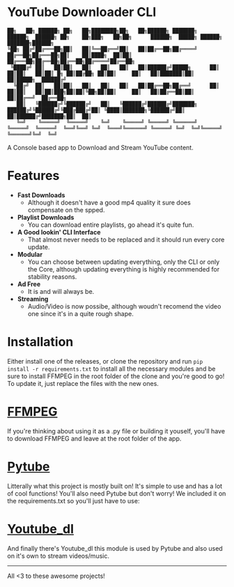# YouTube Downloader CLI

``` 
██╗   ██╗ ██████╗ ██╗   ██╗████████╗██╗   ██╗██████╗ ███████╗    ██████╗  ██████╗ ██╗    ██╗███╗   ██╗██╗      ██████╗  █████╗ ██████╗ ███████╗██████╗ 
╚██╗ ██╔╝██╔═══██╗██║   ██║╚══██╔══╝██║   ██║██╔══██╗██╔════╝    ██╔══██╗██╔═══██╗██║    ██║████╗  ██║██║     ██╔═══██╗██╔══██╗██╔══██╗██╔════╝██╔══██╗
 ╚████╔╝ ██║   ██║██║   ██║   ██║   ██║   ██║██████╔╝█████╗      ██║  ██║██║   ██║██║ █╗ ██║██╔██╗ ██║██║     ██║   ██║███████║██║  ██║█████╗  ██████╔╝
  ╚██╔╝  ██║   ██║██║   ██║   ██║   ██║   ██║██╔══██╗██╔══╝      ██║  ██║██║   ██║██║███╗██║██║╚██╗██║██║     ██║   ██║██╔══██║██║  ██║██╔══╝  ██╔══██╗
   ██║   ╚██████╔╝╚██████╔╝   ██║   ╚██████╔╝██████╔╝███████╗    ██████╔╝╚██████╔╝╚███╔███╔╝██║ ╚████║███████╗╚██████╔╝██║  ██║██████╔╝███████╗██║  ██║
   ╚═╝    ╚═════╝  ╚═════╝    ╚═╝    ╚═════╝ ╚═════╝ ╚══════╝    ╚═════╝  ╚═════╝  ╚══╝╚══╝ ╚═╝  ╚═══╝╚══════╝ ╚═════╝ ╚═╝  ╚═╝╚═════╝ ╚══════╝╚═╝  ╚═╝
   ```


A Console based app to Download and Stream YouTube content.

# Features
- **Fast Downloads**
  -  Although it doesn't have a good mp4 quality it sure does compensate on the spped.
- **Playlist Downloads**
  - You can download entire playlists, go ahead it's quite fun.
- **A Good lookin' CLI Interface**
  - That almost never needs to be replaced and it should run every core update.
- **Modular**
  - You can choose between updating everything, only the CLI or only the Core, although updating everything is highly recommended for stability reasons.
- **Ad Free**
  - It is and will always be.
- **Streaming** 
  - Audio/Video is now possibe, although woudn't recomend the video one since it's in a quite rough shape.

# Installation
Either install one of the releases, or clone the repository and run ```pip install -r requirements.txt``` to install all the necessary modules and be sure to install FFMPEG in the root folder of the clone and you're good to go! To update it, just replace the files with the new ones.

# [FFMPEG](https://ffmpeg.org/download.html)
If you're thinking about using it as a .py file or building it youself, you'll have to download FFMPEG and leave at the root folder of the app.

# [Pytube](https://github.com/pytube/pytube)

Litterally what this project is mostly built on! It's simple to use and has a lot of cool functions!
You'll also need Pytube but don't worry! We included it on the requirements.txt so you'll just have to use: 

# [Youtube_dl](https://github.com/ytdl-org/youtube-dl)

And finally there's Youtube_dl this module is used by Pytube and also used on it's own to stream videos/music.
___

All <3 to these awesome projects!
